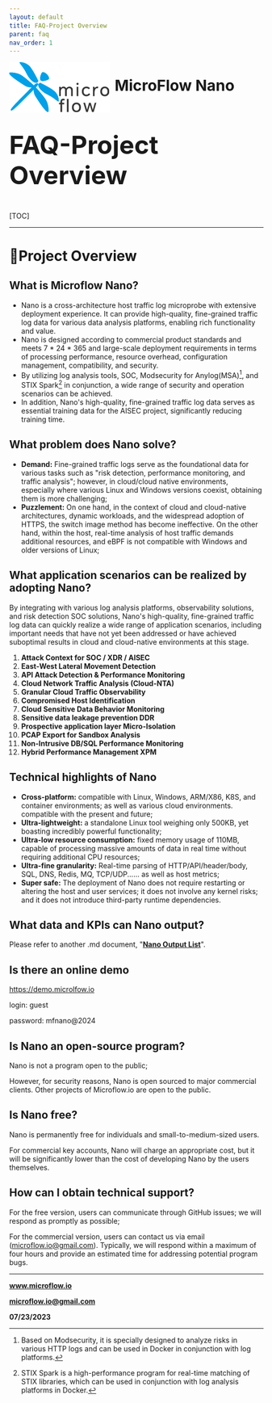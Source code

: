 ```yaml
---
layout: default
title: FAQ-Project Overview
parent: faq
nav_order: 1  
---
```




<img src="https://github.com/Microflow-IO/microflow-nano/blob/main/docs/github_microflow_B.png" alt="logo" style="float:left; margin-right:10px;" />

  

<h1 style="font-size: 30px;">MicroFlow Nano</h1>  
<h2 style="font-size: 50px;">FAQ-Project Overview</h2>

  


[TOC]

------




# 🎏Project Overview



## What is Microflow Nano?

- Nano is a cross-architecture host traffic log microprobe with extensive deployment experience. It can provide high-quality, fine-grained traffic log data for various data analysis platforms, enabling rich functionality and value.
- Nano is designed according to commercial product standards and meets 7 * 24 * 365 and large-scale deployment requirements in terms of processing performance, resource overhead, configuration management, compatibility, and security.
- By utilizing log analysis tools, SOC, Modsecurity for Anylog(MSA)[^1], and STIX Spark[^2] in conjunction, a wide range of security and operation scenarios can be achieved.
- In addition, Nano's high-quality, fine-grained traffic log data serves as essential training data for the AISEC project, significantly reducing training time.

[^1]: Based on Modsecurity, it is specially designed to analyze risks in various HTTP logs and can be used in Docker in conjunction with log platforms.
[^2]: STIX Spark is a high-performance program for real-time matching of STIX libraries, which can be used in conjunction with log analysis platforms in Docker.



## What problem does Nano solve?

- **Demand:** Fine-grained traffic logs serve as the foundational data for various tasks such as "risk detection, performance monitoring, and traffic analysis";  however, in cloud/cloud native environments, especially where various Linux and Windows versions coexist, obtaining them is more challenging;
- **Puzzlement:** On one hand, in the context of cloud and cloud-native architectures, dynamic workloads, and the widespread adoption of HTTPS, the switch image method has become ineffective. On the other hand, within the host, real-time analysis of host traffic demands additional resources, and eBPF is not compatible with Windows and older versions of Linux;



## What application scenarios can be realized by adopting Nano?

By integrating with various log analysis platforms, observability solutions, and risk detection SOC solutions, Nano's high-quality, fine-grained traffic log data can quickly realize a wide range of application scenarios, including important needs that have not yet been addressed or have achieved suboptimal results in cloud and cloud-native environments at this stage.

1.	**Attack Context for SOC / XDR / AISEC**
2.	**East-West Lateral Movement Detection**
3.	**API Attack Detection & Performance Monitoring**
4.	**Cloud Network Traffic Analysis (Cloud-NTA)**
5.	**Granular Cloud Traffic Observability**
6.	**Compromised Host Identification**
7.	**Cloud Sensitive Data Behavior Monitoring**
8.	**Sensitive data leakage prevention DDR**
9.	**Prospective application layer Micro-Isolation**
10.	**PCAP Export for Sandbox Analysis**
11.	**Non-Intrusive DB/SQL Performance Monitoring**
12.	**Hybrid Performance Management XPM**



## Technical highlights of Nano

- **Cross-platform:** compatible with Linux, Windows, ARM/X86, K8S, and container environments; as well as various cloud environments. compatible with the present and future;
- **Ultra-lightweight:** a standalone Linux tool weighing only 500KB, yet boasting incredibly powerful functionality;
- **Ultra-low resource consumption:** fixed memory usage of 110MB, capable of processing massive amounts of data in real time without requiring additional CPU resources;
- **Ultra-fine granularity:** Real-time parsing of HTTP/API/header/body, SQL, DNS, Redis, MQ, TCP/UDP...... as well as host metrics;
- **Super safe:** The deployment of Nano does not require restarting or altering the host and user services; it does not involve any kernel risks; and it does not introduce third-party runtime dependencies.



## What data and KPIs can Nano output?

Please refer to another .md document, "**[Nano Output List](https://github.com/Microflow-IO/microflow-nano/blob/main/docs/Nano_Output_List.md)**".



## Is there an online demo

https://demo.microlfow.io

login: guest

password: mfnano@2024



## Is Nano an open-source program?

Nano is not a program open to the public;  

However, for security reasons, Nano is open sourced to major commercial clients.  Other projects of Microflow.io are open to the public.



## Is Nano free?

Nano is permanently free for individuals and small-to-medium-sized users.

For commercial key accounts, Nano will charge an appropriate cost, but it will be significantly lower than the cost of developing Nano by the users themselves.



## How can I obtain technical support?

For the free version, users can communicate through GitHub issues;  we will respond as promptly as possible;

For the commercial version, users can contact us via email (microflow.io@gmail.com). Typically, we will respond within a maximum of four hours and provide an estimated time for addressing potential program bugs.





------

**www.microflow.io**

**microflow.io@gmail.com**

**07/23/2023**

